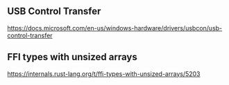 
## USB Control Transfer
https://docs.microsoft.com/en-us/windows-hardware/drivers/usbcon/usb-control-transfer

## FFI types with unsized arrays
https://internals.rust-lang.org/t/ffi-types-with-unsized-arrays/5203